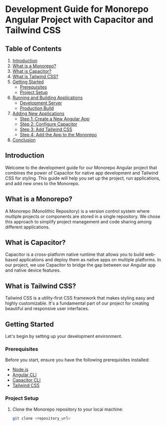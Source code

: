 # Development Guide for Monorepo Angular Project with Capacitor and Tailwind CSS

## Table of Contents
1. [Introduction](#introduction)
2. [What is a Monorepo?](#what-is-a-monorepo)
3. [What is Capacitor?](#what-is-capacitor)
4. [What is Tailwind CSS?](#what-is-tailwind-css)
5. [Getting Started](#getting-started)
   - [Prerequisites](#prerequisites)
   - [Project Setup](#project-setup)
6. [Running and Building Applications](#running-and-building-applications)
   - [Development Server](#development-server)
   - [Production Build](#production-build)
7. [Adding New Applications](#adding-new-applications)
   - [Step 1: Create a New Angular App](#step-1-create-a-new-angular-app)
   - [Step 2: Configure Capacitor](#step-2-configure-capacitor)
   - [Step 3: Add Tailwind CSS](#step-3-add-tailwind-css)
   - [Step 4: Add the App to the Monorepo](#step-4-add-the-app-to-the-monorepo)
8. [Conclusion](#conclusion)

## Introduction<a name="introduction"></a>

Welcome to the development guide for our Monorepo Angular project that combines the power of Capacitor for native app development and Tailwind CSS for styling. This guide will help you set up the project, run applications, and add new ones to the Monorepo.

## What is a Monorepo?<a name="what-is-a-monorepo"></a>

A Monorepo (Monolithic Repository) is a version control system where multiple projects or components are stored in a single repository. We chose this approach to simplify project management and code sharing among different applications.

## What is Capacitor?<a name="what-is-capacitor"></a>

Capacitor is a cross-platform native runtime that allows you to build web-based applications and deploy them as native apps on multiple platforms. In our project, we use Capacitor to bridge the gap between our Angular app and native device features.

## What is Tailwind CSS?<a name="what-is-tailwind-css"></a>

Tailwind CSS is a utility-first CSS framework that makes styling easy and highly customizable. It's a fundamental part of our project for creating beautiful and responsive user interfaces.

## Getting Started<a name="getting-started"></a>

Let's begin by setting up your development environment.

### Prerequisites<a name="prerequisites"></a>

Before you start, ensure you have the following prerequisites installed:

- [Node.js](https://nodejs.org/)
- [Angular CLI](https://angular.io/cli)
- [Capacitor CLI](https://capacitorjs.com/docs/getting-started)
- [Tailwind CSS](https://tailwindcss.com/docs/installation)

### Project Setup<a name="project-setup"></a>

1. Clone the Monorepo repository to your local machine:
   ```bash
   git clone <repository_url>
